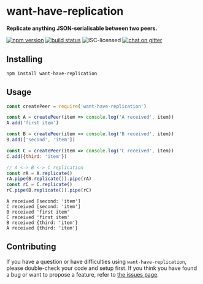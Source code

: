 # want-have-replication

**Replicate anything JSON-serialisable between two peers.**

[![npm version](https://img.shields.io/npm/v/want-have-replication.svg)](https://www.npmjs.com/package/want-have-replication)
[![build status](https://img.shields.io/travis/derhuerst/want-have-replication.svg)](https://travis-ci.org/derhuerst/want-have-replication)
![ISC-licensed](https://img.shields.io/github/license/derhuerst/want-have-replication.svg)
[![chat on gitter](https://badges.gitter.im/derhuerst.svg)](https://gitter.im/derhuerst)


## Installing

```shell
npm install want-have-replication
```


## Usage

```js
const createPeer = require('want-have-replication')

const A = createPeer(item => console.log('A received', item))
A.add('first item')

const B = createPeer(item => console.log('B received', item))
B.add(['second', 'item'])

const C = createPeer(item => console.log('C received', item))
C.add({third: 'item'})

// A <-> B <-> C replication
const rA = A.replicate()
rA.pipe(B.replicate()).pipe(rA)
const rC = C.replicate()
rC.pipe(B.replicate()).pipe(rC)
```

```
A received [second: 'item']
C received [second: 'item']
B received 'first item'
C received 'first item'
B received {third: 'item'}
A received {third: 'item'}
```


## Contributing

If you have a question or have difficulties using `want-have-replication`, please double-check your code and setup first. If you think you have found a bug or want to propose a feature, refer to [the issues page](https://github.com/derhuerst/want-have-replication/issues).
